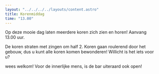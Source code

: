 ```yaml
---
layout: "../../../../layouts/content.astro"
title: Korenmiddag
time: "13.00"
---
```


Op deze mooie dag laten meerdere koren zich zien en horen!
Aanvang 13.00 uur.

De koren straten met zingen om half 2.
Koren gaan roulerend door het gebouw, dus u kunt alle koren komen bewonderen!
Willicht is het iets voor u?

wees welkom!
Voor de innerlijke mens, is de bar uiteraard ook open!
